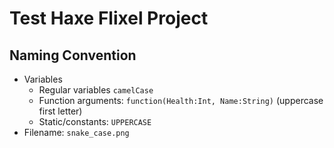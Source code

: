 # Test Haxe Flixel Project

## Naming Convention
- Variables
    - Regular variables `camelCase`
    - Function arguments: `function(Health:Int, Name:String)` (uppercase first letter)
    - Static/constants: `UPPERCASE`
- Filename: `snake_case.png`
